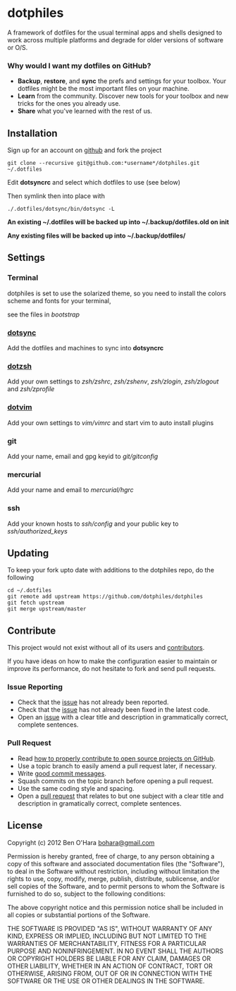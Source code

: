 dotphiles
=========

A framework of dotfiles for the usual terminal apps and shells designed to work
across multiple platforms and degrade for older versions of software or O/S.

### Why would I want my dotfiles on GitHub?

  - **Backup**, **restore**, and **sync** the prefs and settings for your 
    toolbox. Your dotfiles might be the most important files on your machine.
  - **Learn** from the community. Discover new tools for your toolbox and new 
    tricks for the ones you already use.
  - **Share** what you've learned with the rest of us.

Installation
------------

Sign up for an account on [github][1] and fork the project

    git clone --recursive git@github.com:*username*/dotphiles.git ~/.dotfiles

Edit **dotsyncrc** and select which dotfiles to use (see below)

Then symlink then into place with

    ./.dotfiles/dotsync/bin/dotsync -L

**An existing ~/.dotfiles will be backed up into ~/.backup/dotfiles.old on init**

**Any existing files will be backed up into ~/.backup/dotfiles/**

Settings
--------

### Terminal

dotphiles is set to use the solarized theme, so you need to install the
colors scheme and fonts for your terminal,

see the files in *bootstrap*

### [dotsync](https://github.com/dotphiles/dotsync)

Add the dotfiles and machines to sync into **dotsyncrc**

### [dotzsh](https://github.com/dotphiles/dotzsh)

Add your own settings to *zsh/zshrc*, *zsh/zshenv*, *zsh/zlogin*, *zsh/zlogout* and *zsh/zprofile* 

### [dotvim](https://github.com/dotphiles/dotvim)

Add your own settings to *vim/vimrc* and start vim to auto install plugins

### git

Add your name, email and gpg keyid to *git/gitconfig*

### mercurial

Add your name and email to *mercurial/hgrc*

### ssh

Add your known hosts to *ssh/config* and your public key to *ssh/authorized_keys*

Updating
--------

To keep your fork upto date with additions to the dotphiles repo, do the following

    cd ~/.dotfiles
    git remote add upstream https://github.com/dotphiles/dotphiles
    git fetch upstream
    git merge upstream/master

Contribute
----------

This project would not exist without all of its users and [contributors][2].

If you have ideas on how to make the configuration easier to maintain or
improve its performance, do not hesitate to fork and send pull requests.

### Issue Reporting

   - Check that the [issue][3] has not already been reported.
   - Check that the [issue][3] has not already been fixed in the latest code.
   - Open an [issue][3] with a clear title and description in grammatically correct,
     complete sentences.

### Pull Request

   - Read [how to properly contribute to open source projects on GitHub][4].
   - Use a topic branch to easily amend a pull request later, if necessary.
   - Write [good commit messages][5].
   - Squash commits on the topic branch before opening a pull request.
   - Use the same coding style and spacing.
   - Open a [pull request][6] that relates to but one subject with a clear
     title and description in gramatically correct, complete sentences.

License
-------

Copyright (c) 2012 Ben O'Hara <bohara@gmail.com>

Permission is hereby granted, free of charge, to any person obtaining
a copy of this software and associated documentation files (the
"Software"), to deal in the Software without restriction, including
without limitation the rights to use, copy, modify, merge, publish,
distribute, sublicense, and/or sell copies of the Software, and to
permit persons to whom the Software is furnished to do so, subject to
the following conditions:

The above copyright notice and this permission notice shall be
included in all copies or substantial portions of the Software.

THE SOFTWARE IS PROVIDED "AS IS", WITHOUT WARRANTY OF ANY KIND,
EXPRESS OR IMPLIED, INCLUDING BUT NOT LIMITED TO THE WARRANTIES OF
MERCHANTABILITY, FITNESS FOR A PARTICULAR PURPOSE AND
NONINFRINGEMENT. IN NO EVENT SHALL THE AUTHORS OR COPYRIGHT HOLDERS BE
LIABLE FOR ANY CLAIM, DAMAGES OR OTHER LIABILITY, WHETHER IN AN ACTION
OF CONTRACT, TORT OR OTHERWISE, ARISING FROM, OUT OF OR IN CONNECTION
WITH THE SOFTWARE OR THE USE OR OTHER DEALINGS IN THE SOFTWARE.

[1]: https://github.com
[2]: https://github.com/dotphiles/dotphiles/contributors
[3]: https://github.com/dotphiles/dotphiles/issues
[4]: http://gun.io/blog/how-to-github-fork-branch-and-pull-request
[5]: http://tbaggery.com/2008/04/19/a-note-about-git-commit-messages.html
[6]: https://help.github.com/articles/using-pull-requests

